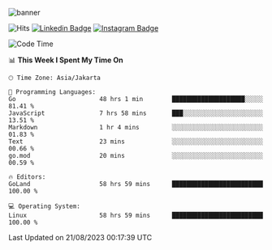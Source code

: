 ![banner](https://readme-typing-svg.herokuapp.com/?lines=Hello,+There!+👋;This+is+ryanbekhen....;Nice+to+meet+you!&center=false)

![Hits](https://hits.seeyoufarm.com/api/count/incr/badge.svg?url=https%3A%2F%2Fgithub.com%2Fryanbekhen%2Fhit-counter&count_bg=%2379C83D&title_bg=%23555555&icon=github.svg&icon_color=%23E7E7E7&title=Provile+views&edge_flat=true)
[![Linkedin Badge](https://img.shields.io/badge/-LinkedIn-0e76a8?style=flat-square&logo=Linkedin&logoColor=white)](https://linkedin.com/in/ryanbekhen)
[![Instagram Badge](https://img.shields.io/badge/-Instagram-e4405f?style=flat-square&logo=Instagram&logoColor=white)](https://instagram.com/ryanbekhen.dev/)

<!--START_SECTION:waka-->
![Code Time](http://img.shields.io/badge/Code%20Time-485%20hrs%2037%20mins-blue)

📊 **This Week I Spent My Time On** 

```text
🕑︎ Time Zone: Asia/Jakarta

💬 Programming Languages: 
Go                       48 hrs 1 min        ████████████████████░░░░░   81.41 % 
JavaScript               7 hrs 58 mins       ███░░░░░░░░░░░░░░░░░░░░░░   13.51 % 
Markdown                 1 hr 4 mins         ░░░░░░░░░░░░░░░░░░░░░░░░░   01.83 % 
Text                     23 mins             ░░░░░░░░░░░░░░░░░░░░░░░░░   00.66 % 
go.mod                   20 mins             ░░░░░░░░░░░░░░░░░░░░░░░░░   00.59 % 

🔥 Editors: 
GoLand                   58 hrs 59 mins      █████████████████████████   100.00 % 

💻 Operating System: 
Linux                    58 hrs 59 mins      █████████████████████████   100.00 % 
```


 Last Updated on 21/08/2023 00:17:39 UTC
<!--END_SECTION:waka-->
